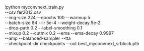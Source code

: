 !python myconvnext_train.py \
  --csv fer2013.csv \
  --img-size 224 --epochs 100 --warmup 5 \
  --batch-size 64 --lr 5e-4 --weight-decay 5e-2 \
  --drop-path 0.2 --label-smoothing 0.1 \
  --mixup 0.2 --cutmix 0.2 --ema --ema-decay 0.9997 \
  --amp --balanced-sampler --tta \
  --checkpoint-dir checkpoints --out best_myconvnext_srblock.pth
